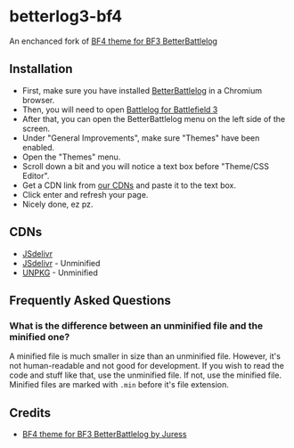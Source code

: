 # betterlog3-bf4
An enchanced fork of [BF4 theme for BF3 BetterBattlelog](https://github.com/brainfoolong/better-battlelog/blob/master/themes/bf4-theme-juress.css)

## Installation

- First, make sure you have installed [BetterBattlelog](https://chrome.google.com/webstore/detail/better-battlelog-bblog/kjlfnjepjdmlppapoikepbaabbghofma) in a Chromium browser.
- Then, you will need to open [Battlelog for Battlefield 3](https://battlelog.battlefield.com/bf3)
- After that, you can open the BetterBattlelog menu on the left side of the screen.
- Under "General Improvements", make sure "Themes" have been enabled.
- Open the "Themes" menu.
- Scroll down a bit and you will notice a text box before "Theme/CSS Editor".
- Get a CDN link from [our CDNs](#CDNs) and paste it to the text box.
- Click enter and refresh your page.
- Nicely done, ez pz.

## CDNs

- [JSdelivr](https://cdn.jsdelivr.net/npm/betterlog3-bf4/bf4-theme.min.css)
- [JSdelivr](https://cdn.jsdelivr.net/npm/betterlog3-bf4/bf4-theme.css) - Unminified
- [UNPKG](https://unpkg.com/betterlog3-bf4@0.1.0/bf4-theme.css) - Unminified

## Frequently Asked Questions

### What is the difference between an unminified file and the minified one?

A minified file is much smaller in size than an unminified file. However, it's not human-readable and not good for development. If you wish to read the code and stuff like that, use the unminified file. If not, use the minified file. Minified files are marked with `.min` before it's file extension.


## Credits

- [BF4 theme for BF3 BetterBattlelog by Juress](https://github.com/brainfoolong/better-battlelog/blob/master/themes/bf4-theme-juress.css)
